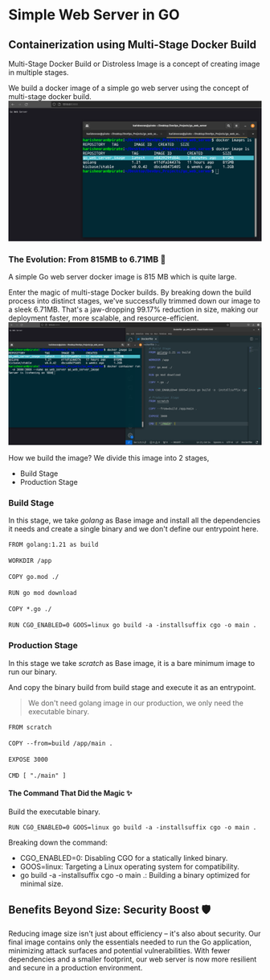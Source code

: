 # Simple Web Server in GO

## Containerization using Multi-Stage Docker Build
Multi-Stage Docker Build or Distroless Image is a concept of creating image in multiple stages.

We build a docker image of a simple go web server using the concept of multi-stage docker build.
![](/img/o1.png)

### The Evolution: From 815MB to 6.71MB 🚀

A simple Go web server docker image is 815 MB which is quite large.

Enter the magic of multi-stage Docker builds. By breaking down the build process into distinct stages, we've successfully trimmed down our image to a sleek 6.71MB. That's a jaw-dropping 99.17% reduction in size, making our deployment faster, more scalable, and resource-efficient.
![](/img/o2.png)

How we build the image?
We divide this image into 2 stages, 
- Build Stage
- Production Stage

### Build Stage
In this stage, we take *golang* as Base image and install all the dependencies it needs and create a single binary and we don't define our entrypoint here.

```
FROM golang:1.21 as build

WORKDIR /app

COPY go.mod ./

RUN go mod download

COPY *.go ./

RUN CGO_ENABLED=0 GOOS=linux go build -a -installsuffix cgo -o main .

```

### Production Stage
In this stage we take *scratch* as Base image, it is a bare minimum image to run our binary.

And copy the binary build from build stage and execute it as an entrypoint.

> We don't need golang image in our production, we only need the executable binary.

```
FROM scratch

COPY --from=build /app/main .

EXPOSE 3000

CMD [ "./main" ]
```


#### The Command That Did the Magic ✨
Build the executable binary.

``` 
RUN CGO_ENABLED=0 GOOS=linux go build -a -installsuffix cgo -o main .
```
Breaking down the command:

- CGO_ENABLED=0: Disabling CGO for a statically linked binary.
- GOOS=linux: Targeting a Linux operating system for compatibility.
- go build -a -installsuffix cgo -o main .: Building a binary optimized for minimal size.

## Benefits Beyond Size: Security Boost 🛡️

Reducing image size isn't just about efficiency – it's also about security. Our final image contains only the essentials needed to run the Go application, minimizing attack surfaces and potential vulnerabilities. With fewer dependencies and a smaller footprint, our web server is now more resilient and secure in a production environment.